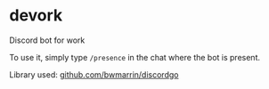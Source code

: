# devork
Discord bot for work

To use it, simply type `/presence` in the chat where the bot is present.

Library used: [github.com/bwmarrin/discordgo](https://github.com/bwmarrin/discordgo)